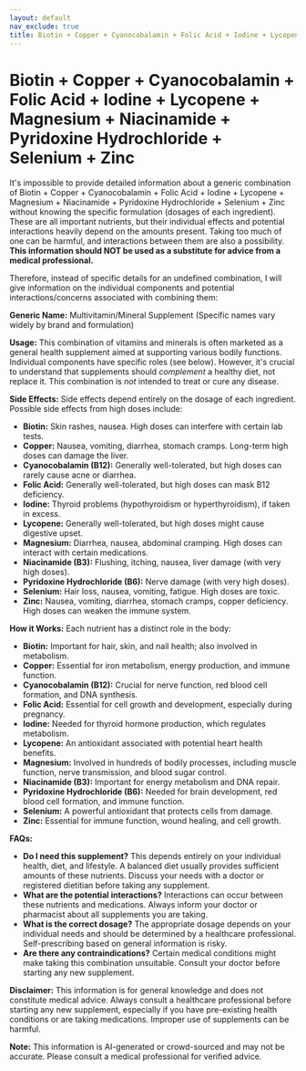 ```yaml
---
layout: default
nav_exclude: true
title: Biotin + Copper + Cyanocobalamin + Folic Acid + Iodine + Lycopene + Magnesium + Niacinamide + Pyridoxine Hydrochloride + Selenium + Zinc
---
```


# Biotin + Copper + Cyanocobalamin + Folic Acid + Iodine + Lycopene + Magnesium + Niacinamide + Pyridoxine Hydrochloride + Selenium + Zinc

It's impossible to provide detailed information about a generic combination of Biotin + Copper + Cyanocobalamin + Folic Acid + Iodine + Lycopene + Magnesium + Niacinamide + Pyridoxine Hydrochloride + Selenium + Zinc without knowing the specific formulation (dosages of each ingredient).  These are all important nutrients, but their individual effects and potential interactions heavily depend on the amounts present.  Taking too much of one can be harmful, and interactions between them are also a possibility.  **This information should NOT be used as a substitute for advice from a medical professional.**

Therefore, instead of specific details for an undefined combination, I will give information on the individual components and potential interactions/concerns associated with combining them:

**Generic Name:**  Multivitamin/Mineral Supplement (Specific names vary widely by brand and formulation)

**Usage:**  This combination of vitamins and minerals is often marketed as a general health supplement aimed at supporting various bodily functions.  Individual components have specific roles (see below).  However, it's crucial to understand that supplements should *complement* a healthy diet, not replace it.  This combination is *not* intended to treat or cure any disease.

**Side Effects:** Side effects depend entirely on the dosage of each ingredient.  Possible side effects from high doses include:

* **Biotin:**  Skin rashes, nausea.  High doses can interfere with certain lab tests.
* **Copper:**  Nausea, vomiting, diarrhea, stomach cramps.  Long-term high doses can damage the liver.
* **Cyanocobalamin (B12):**  Generally well-tolerated, but high doses can rarely cause acne or diarrhea.
* **Folic Acid:**  Generally well-tolerated, but high doses can mask B12 deficiency.
* **Iodine:**  Thyroid problems (hypothyroidism or hyperthyroidism), if taken in excess.
* **Lycopene:**  Generally well-tolerated, but high doses might cause digestive upset.
* **Magnesium:**  Diarrhea, nausea, abdominal cramping.  High doses can interact with certain medications.
* **Niacinamide (B3):**  Flushing, itching, nausea, liver damage (with very high doses).
* **Pyridoxine Hydrochloride (B6):**  Nerve damage (with very high doses).
* **Selenium:**  Hair loss, nausea, vomiting, fatigue.  High doses are toxic.
* **Zinc:**  Nausea, vomiting, diarrhea, stomach cramps, copper deficiency.  High doses can weaken the immune system.


**How it Works:** Each nutrient has a distinct role in the body:

* **Biotin:**  Important for hair, skin, and nail health; also involved in metabolism.
* **Copper:**  Essential for iron metabolism, energy production, and immune function.
* **Cyanocobalamin (B12):**  Crucial for nerve function, red blood cell formation, and DNA synthesis.
* **Folic Acid:**  Essential for cell growth and development, especially during pregnancy.
* **Iodine:**  Needed for thyroid hormone production, which regulates metabolism.
* **Lycopene:**  An antioxidant associated with potential heart health benefits.
* **Magnesium:**  Involved in hundreds of bodily processes, including muscle function, nerve transmission, and blood sugar control.
* **Niacinamide (B3):**  Important for energy metabolism and DNA repair.
* **Pyridoxine Hydrochloride (B6):**  Needed for brain development, red blood cell formation, and immune function.
* **Selenium:**  A powerful antioxidant that protects cells from damage.
* **Zinc:**  Essential for immune function, wound healing, and cell growth.


**FAQs:**

* **Do I need this supplement?**  This depends entirely on your individual health, diet, and lifestyle.  A balanced diet usually provides sufficient amounts of these nutrients.  Discuss your needs with a doctor or registered dietitian before taking any supplement.
* **What are the potential interactions?**  Interactions can occur between these nutrients and medications.  Always inform your doctor or pharmacist about all supplements you are taking.
* **What is the correct dosage?**  The appropriate dosage depends on your individual needs and should be determined by a healthcare professional.  Self-prescribing based on general information is risky.
* **Are there any contraindications?**  Certain medical conditions might make taking this combination unsuitable.  Consult your doctor before starting any new supplement.


**Disclaimer:** This information is for general knowledge and does not constitute medical advice. Always consult a healthcare professional before starting any new supplement, especially if you have pre-existing health conditions or are taking medications.  Improper use of supplements can be harmful.


**Note:** This information is AI-generated or crowd-sourced and may not be accurate. Please consult a medical professional for verified advice.